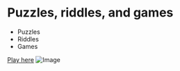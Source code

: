 # Puzzles, riddles, and games
- Puzzles
- Riddles
- Games

[Play here](https://slowerthanlightspeed.github.io/first_beta.html)
![Image](https://slowerthanlightspeed.github.io/screenCap_comboDeduction.png)
<!-- **Bold** and _Italic_ and `Code` text -->

<!-- [Link](url) and ![Image](src) -->
<!-- 
```markdown

```
-->
